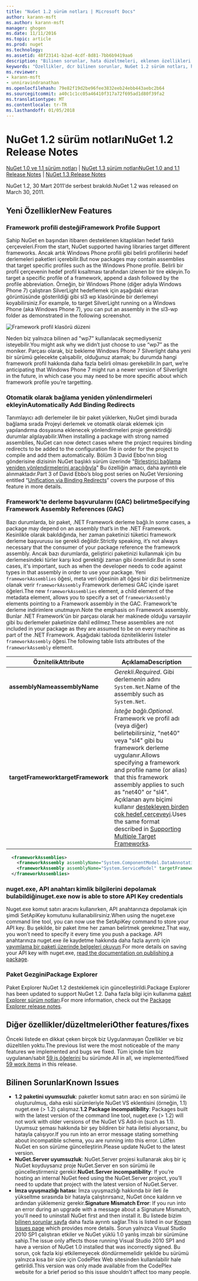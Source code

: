 ```yaml
---
title: "NuGet 1.2 sürüm notları | Microsoft Docs"
author: karann-msft
ms.author: karann-msft
manager: ghogen
ms.date: 11/11/2016
ms.topic: article
ms.prod: nuget
ms.technology: 
ms.assetid: 48f23141-b2ad-4cdf-8d81-7bb6b9419aa6
description: "Bilinen sorunlar, hata düzeltmeleri, eklenen özellikleri ve dcr dahil olmak üzere NuGet 1.2 için sürüm notları."
keywords: "Özellikler, dcr bilinen sorunlar, NuGet 1.2 sürüm notları, hata düzeltmeleri eklendi"
ms.reviewer:
- karann-msft
- unniravindranathan
ms.openlocfilehash: 79e82f19d2be96fee3832eeb24ebb443aebc2b64
ms.sourcegitcommit: a40c1c1cc05a46410f317a72f695ad1d80f39fa2
ms.translationtype: MT
ms.contentlocale: tr-TR
ms.lasthandoff: 01/05/2018
---
```

# <a name="nuget-12-release-notes"></a><span data-ttu-id="78e4a-104">NuGet 1.2 sürüm notları</span><span class="sxs-lookup"><span data-stu-id="78e4a-104">NuGet 1.2 Release Notes</span></span>

<span data-ttu-id="78e4a-105">[NuGet 1.0 ve 1.1 sürüm notları](../release-notes/nuget-1.1.md) | [NuGet 1.3 sürüm notları](../release-notes/nuget-1.3.md)</span><span class="sxs-lookup"><span data-stu-id="78e4a-105">[NuGet 1.0 and 1.1 Release Notes](../release-notes/nuget-1.1.md) | [NuGet 1.3 Release Notes](../release-notes/nuget-1.3.md)</span></span>

<span data-ttu-id="78e4a-106">NuGet 1.2, 30 Mart 2011'de serbest bırakıldı.</span><span class="sxs-lookup"><span data-stu-id="78e4a-106">NuGet 1.2 was released on March 30, 2011.</span></span>

## <a name="new-features"></a><span data-ttu-id="78e4a-107">Yeni Özellikler</span><span class="sxs-lookup"><span data-stu-id="78e4a-107">New Features</span></span>

### <a name="framework-profile-support"></a><span data-ttu-id="78e4a-108">Framework profili desteği</span><span class="sxs-lookup"><span data-stu-id="78e4a-108">Framework Profile Support</span></span>

<span data-ttu-id="78e4a-109">Sahip NuGet en başından itibaren desteklenen kitaplıkları hedef farklı çerçeveleri.</span><span class="sxs-lookup"><span data-stu-id="78e4a-109">From the start, NuGet supported having libraries target different frameworks.</span></span> <span data-ttu-id="78e4a-110">Ancak artık Windows Phone profili gibi belirli profillerini hedef derlemeleri paketleri içerebilir.</span><span class="sxs-lookup"><span data-stu-id="78e4a-110">But now packages may contain assemblies that target specific profiles such as the Windows Phone profile.</span></span> <span data-ttu-id="78e4a-111">Belirli bir profil çerçevenin hedef profil kısaltması tarafından izlenen bir tire ekleyin.</span><span class="sxs-lookup"><span data-stu-id="78e4a-111">To target a specific profile of a framework, append a dash followed by the profile abbreviation.</span></span> <span data-ttu-id="78e4a-112">Örneğin, bir Windows Phone (diğer adıyla Windows Phone 7) çalıştıran SilverLight hedeflemek için aşağıdaki ekran görüntüsünde gösterildiği gibi sl3 wp klasöründe bir derlemeyi koyabilirsiniz.</span><span class="sxs-lookup"><span data-stu-id="78e4a-112">For example, to target SilverLight running on a Windows Phone (aka Windows Phone 7), you can put an assembly in the sl3-wp folder as demonstrated in the following screenshot.</span></span>

![Framework profil klasörü düzeni](./media/framework-profile-support.png)

<span data-ttu-id="78e4a-114">Neden biz yalnızca bilinen ad "wp7" kullanılacak seçmediyseniz isteyebilir.</span><span class="sxs-lookup"><span data-stu-id="78e4a-114">You might ask why we didn’t just choose to use “wp7” as the moniker.</span></span> <span data-ttu-id="78e4a-115">Parçası olarak, biz bekleme Windows Phone 7 Silverlight daha yeni bir sürümü gelecekte çalışabilir, olduğunuz atamak; bu durumda hangi framework profil hakkında daha fazla belirli olması gerekebilir.</span><span class="sxs-lookup"><span data-stu-id="78e4a-115">In part, we’re anticipating that Windows Phone 7 might run a newer version of Silverlight in the future, in which case you may need to be more specific about which framework profile you’re targetting.</span></span>

### <a name="automatically-add-binding-redirects"></a><span data-ttu-id="78e4a-116">Otomatik olarak bağlama yeniden yönlendirmeleri ekleyin</span><span class="sxs-lookup"><span data-stu-id="78e4a-116">Automatically Add Binding Redirects</span></span>

<span data-ttu-id="78e4a-117">Tanımlayıcı adlı derlemeler ile bir paket yüklerken, NuGet şimdi burada bağlama sırada Projeyi derlemek ve otomatik olarak eklemek için yapılandırma dosyasına eklenecek yönlendirmeleri proje gerektirdiği durumlar algılayabilir.</span><span class="sxs-lookup"><span data-stu-id="78e4a-117">When installing a package with strong named assemblies, NuGet can now detect cases where the project requires binding redirects to be added to the configuration file in order for the project to compile and add them automatically.</span></span> <span data-ttu-id="78e4a-118">Bölüm 3 David Ebbo'nın blog gönderisine dizisinin NuGet başlıklı sürüm üzerinde "[Birleştirici bağlama yeniden yönlendirmelerini aracılığıyla](http://blog.davidebbo.com/2011/01/nuget-versioning-part-3-unification-via.html)" Bu özelliğin amacı, daha ayrıntılı ele alınmaktadır.</span><span class="sxs-lookup"><span data-stu-id="78e4a-118">Part 3 of David Ebbo’s blog post series on NuGet Versioning entitled “[Unification via Binding Redirects](http://blog.davidebbo.com/2011/01/nuget-versioning-part-3-unification-via.html)” covers the purpose of this feature in more details.</span></span>

<a name="framework-assembly-refs"></a>

### <a name="specifying-framework-assembly-references-gac"></a><span data-ttu-id="78e4a-119">Framework'te derleme başvurularını (GAC) belirtme</span><span class="sxs-lookup"><span data-stu-id="78e4a-119">Specifying Framework Assembly References (GAC)</span></span>

<span data-ttu-id="78e4a-120">Bazı durumlarda, bir paket, .NET Framework derleme bağlı.</span><span class="sxs-lookup"><span data-stu-id="78e4a-120">In some cases, a package may depend on an assembly that’s in the .NET Framework.</span></span> <span data-ttu-id="78e4a-121">Kesinlikle olarak bakıldığında, her zaman paketinizi tüketici framework derleme başvurusu ise gerekli değildir.</span><span class="sxs-lookup"><span data-stu-id="78e4a-121">Strictly speaking, it’s not always necessary that the consumer of your package reference the framework assembly.</span></span> <span data-ttu-id="78e4a-122">Ancak bazı durumlarda, geliştirici paketinizi kullanmak için bu derlemesindeki türler karşı kod gerektiği zaman gibi önemlidir.</span><span class="sxs-lookup"><span data-stu-id="78e4a-122">But in some cases, it's important, such as when the developer needs to code against types in that assembly in order to use your package.</span></span> <span data-ttu-id="78e4a-123">Yeni `frameworkAssemblies` öğesi, meta veri öğesinin alt öğesi bir dizi belirtmenize olanak verir `frameworkAssembly` Framework derlemesi GAC içinde işaret öğeleri.</span><span class="sxs-lookup"><span data-stu-id="78e4a-123">The new `frameworkAssemblies` element, a child element of the metadata element, allows you to specify a set of `frameworkAssembly` elements pointing to a Framework assembly in the GAC.</span></span> <span data-ttu-id="78e4a-124">Framework'te derleme indirimlere unutmayın.</span><span class="sxs-lookup"><span data-stu-id="78e4a-124">Note the emphasis on Framework assembly.</span></span>
<span data-ttu-id="78e4a-125">Bunlar .NET Framework'ün bir parçası olarak her makinede olduğu varsayılır gibi bu derlemeler paketinize dahil edilmez.</span><span class="sxs-lookup"><span data-stu-id="78e4a-125">These assemblies are not included in your package as they are assumed to be on every machine  as part of the .NET Framework.</span></span> <span data-ttu-id="78e4a-126">Aşağıdaki tabloda özniteliklerini listeler `frameworkAssembly` öğesi.</span><span class="sxs-lookup"><span data-stu-id="78e4a-126">The following table lists attributes of the `frameworkAssembly` element.</span></span>


|<span data-ttu-id="78e4a-127">Öznitelik</span><span class="sxs-lookup"><span data-stu-id="78e4a-127">Attribute</span></span> |<span data-ttu-id="78e4a-128">Açıklama</span><span class="sxs-lookup"><span data-stu-id="78e4a-128">Description</span></span>|
|----------------|-----------|
|<span data-ttu-id="78e4a-129">**assemblyName**</span><span class="sxs-lookup"><span data-stu-id="78e4a-129">**assemblyName**</span></span>|<span data-ttu-id="78e4a-130">*Gerekli*.</span><span class="sxs-lookup"><span data-stu-id="78e4a-130">*Required*.</span></span> <span data-ttu-id="78e4a-131">Gibi derlemenin adını `System.Net`.</span><span class="sxs-lookup"><span data-stu-id="78e4a-131">Name of the assembly such as `System.Net`.</span></span>|
|<span data-ttu-id="78e4a-132">**targetFramework**</span><span class="sxs-lookup"><span data-stu-id="78e4a-132">**targetFramework**</span></span>|<span data-ttu-id="78e4a-133">*İsteğe bağlı*.</span><span class="sxs-lookup"><span data-stu-id="78e4a-133">*Optional*.</span></span> <span data-ttu-id="78e4a-134">Framework ve profil adı (veya diğer) belirtebilirsiniz, "net40" veya "sl4" gibi bu framework derleme uygulanır.</span><span class="sxs-lookup"><span data-stu-id="78e4a-134">Allows specifying a framework and profile name (or alias) that this framework assembly applies to such as "net40" or "sl4".</span></span> <span data-ttu-id="78e4a-135">Açıklanan aynı biçimi kullanır [destekleyen birden çok hedef çerçeveyi](../create-packages/supporting-multiple-target-frameworks.md).</span><span class="sxs-lookup"><span data-stu-id="78e4a-135">Uses the same format described in [Supporting Multiple Target Frameworks](../create-packages/supporting-multiple-target-frameworks.md).</span></span>|

```xml
  <frameworkAssemblies>
    <frameworkAssembly assemblyName="System.ComponentModel.DataAnnotations" targetFramework="net40" />
    <frameworkAssembly assemblyName="System.ServiceModel" targetFramework="net40" />
  </frameworkAssemblies>
```

### <a name="nugetexe-now-is-able-to-store-api-key-credentials"></a><span data-ttu-id="78e4a-136">nuget.exe, API anahtarı kimlik bilgilerini depolamak bulabildiği</span><span class="sxs-lookup"><span data-stu-id="78e4a-136">nuget.exe now is able to store API Key credentials</span></span>

<span data-ttu-id="78e4a-137">Nuget.exe komut satırı aracını kullanırken, API anahtarınıza depolamak için şimdi SetApiKey komutunu kullanabilirsiniz.</span><span class="sxs-lookup"><span data-stu-id="78e4a-137">When using the nuget.exe command line tool, you can now use the SetApiKey command to store your API key.</span></span> <span data-ttu-id="78e4a-138">Bu şekilde, bir paket itme her zaman belirtmek gerekmez.</span><span class="sxs-lookup"><span data-stu-id="78e4a-138">That way, you won’t need to specify it every time you push a package.</span></span> <span data-ttu-id="78e4a-139">API anahtarınıza nuget.exe ile kaydetme hakkında daha fazla ayrıntı için [yayımlama bir paketi üzerinde belgeleri okuyun](../create-packages/publish-a-package.md).</span><span class="sxs-lookup"><span data-stu-id="78e4a-139">For more details on saving your API key with nuget.exe, [read the documentation on publishing a package](../create-packages/publish-a-package.md).</span></span>

### <a name="package-explorer"></a><span data-ttu-id="78e4a-140">Paket Gezgini</span><span class="sxs-lookup"><span data-stu-id="78e4a-140">Package Explorer</span></span>
<span data-ttu-id="78e4a-141">Paket Explorer NuGet 1.2 desteklemek için güncelleştirildi.</span><span class="sxs-lookup"><span data-stu-id="78e4a-141">Package Explorer has been updated to support NuGet 1.2.</span></span> <span data-ttu-id="78e4a-142">Daha fazla bilgi için kullanıma [paket Explorer sürüm notları](http://nuget.codeplex.com/wikipage?title=New%20features%20in%20NuGet%20Package%20Explorer%201.0).</span><span class="sxs-lookup"><span data-stu-id="78e4a-142">For more information, check out the [Package Explorer release notes](http://nuget.codeplex.com/wikipage?title=New%20features%20in%20NuGet%20Package%20Explorer%201.0).</span></span>

## <a name="other-featuresfixes"></a><span data-ttu-id="78e4a-143">Diğer özellikler/düzeltmeleri</span><span class="sxs-lookup"><span data-stu-id="78e4a-143">Other features/fixes</span></span>

<span data-ttu-id="78e4a-144">Önceki listede en dikkat çeken birçok biz Uygulanmayan Özellikler ve biz düzeltilen yoktu.</span><span class="sxs-lookup"><span data-stu-id="78e4a-144">The previous list were the most noticeable of the many features we implemented and bugs we fixed.</span></span> <span data-ttu-id="78e4a-145">Tüm içinde tüm biz uygulanan/sabit [59 iş öğelerini](http://nuget.codeplex.com/workitem/list/advanced?keyword=&status=All&type=All&priority=All&release=NuGet%201.2&assignedTo=All&component=All&sortField=Votes&sortDirection=Descending&page=0) bu sürümde.</span><span class="sxs-lookup"><span data-stu-id="78e4a-145">All in all, we implemented/fixed [59 work items](http://nuget.codeplex.com/workitem/list/advanced?keyword=&status=All&type=All&priority=All&release=NuGet%201.2&assignedTo=All&component=All&sortField=Votes&sortDirection=Descending&page=0) in this release.</span></span>

## <a name="known-issues"></a><span data-ttu-id="78e4a-146">Bilinen Sorunlar</span><span class="sxs-lookup"><span data-stu-id="78e4a-146">Known Issues</span></span>

* <span data-ttu-id="78e4a-147">**1.2 paketini uyumsuzluk**: paketler komut satırı aracı en son sürümü ile oluşturulmuş, daha eski sürümleriyle NuGet VS eklentisini (örneğin, 1.1) nuget.exe (> 1.2) çalışmaz.</span><span class="sxs-lookup"><span data-stu-id="78e4a-147">**1.2 Package incompatibility**: Packages built with the latest version of the command line tool, nuget.exe (> 1.2) will not work with older versions of the NuGet VS Add-in (such as 1.1).</span></span> <span data-ttu-id="78e4a-148">Uyumsuz şeması hakkında bir şey bildiren bir hata iletisi alıyorsanız, bu hatayla çalışıyor.</span><span class="sxs-lookup"><span data-stu-id="78e4a-148">If you run into an error message stating something about incompatible schema, you are running into this error.</span></span> <span data-ttu-id="78e4a-149">Lütfen NuGet en son sürüme güncelleştirin.</span><span class="sxs-lookup"><span data-stu-id="78e4a-149">Please update NuGet to the latest version.</span></span>
* <span data-ttu-id="78e4a-150">**NuGet.Server uyumsuzluk**: NuGet.Server projesi kullanarak akış bir iç NuGet koyduysanız proje NuGet.Server en son sürümü ile güncelleştirmeniz gerekir.</span><span class="sxs-lookup"><span data-stu-id="78e4a-150">**NuGet.Server incompatibility**: If you’re hosting an internal NuGet feed using the NuGet.Server project, you’ll need to update that project with the latest version of NuGet.Server.</span></span>
* <span data-ttu-id="78e4a-151">**İmza uyuşmazlığı hatası**: İmza uyuşmazlığı hakkında bir ileti ile yükseltme sırasında bir hatayla çalıştırırsanız, NuGet önce kaldırın ve ardından yüklemeniz gerekir.</span><span class="sxs-lookup"><span data-stu-id="78e4a-151">**Signature Mismatch Error**: If you run into an error during an upgrade with a message about a Signature Mismatch, you'll need to uninstall NuGet first and then install it.</span></span> <span data-ttu-id="78e4a-152">Bu listede bizim [bilinen sorunlar sayfa](../release-notes/Known-Issues.md) daha fazla ayrıntı sağlar.</span><span class="sxs-lookup"><span data-stu-id="78e4a-152">This is listed in our [Known Issues page](../release-notes/Known-Issues.md) which provides more details.</span></span> <span data-ttu-id="78e4a-153">Sorun yalnızca Visual Studio 2010 SP1 çalıştıran etkiler ve NuGet yüklü 1.0 yanlış imzalı bir sürümüne sahip.</span><span class="sxs-lookup"><span data-stu-id="78e4a-153">The issue only affects those running Visual Studio 2010 SP1 and have a version of NuGet 1.0 installed that was incorrectly signed.</span></span> <span data-ttu-id="78e4a-154">Bu sorun, çok fazla kişi etkilemeyecek döndürmemelidir şekilde bu sürümü yalnızca kısa bir süre için CodePlex Web sitesinden kullanılabilir hale getirildi.</span><span class="sxs-lookup"><span data-stu-id="78e4a-154">This version was only made available from the CodePlex website for a brief period so this issue shouldn't affect too many people.</span></span>